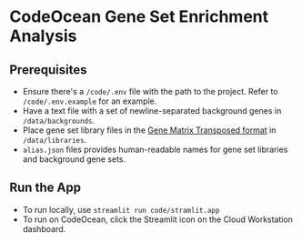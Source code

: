# CodeOcean Gene Set Enrichment Analysis

## Prerequisites
- Ensure there's a `/code/.env` file with the path to the project. Refer to `/code/.env.example` for an example.
- Have a text file with a set of newline-separated background genes in `/data/backgrounds`.
- Place gene set library files in the [Gene Matrix Transposed format](https://software.broadinstitute.org/cancer/software/gsea/wiki/index.php/Data_formats#GMT:_Gene_Matrix_Transposed_file_format_.28.2A.gmt.29) in `/data/libraries`.
- `alias.json` files provides human-readable names for gene set libraries and background gene sets.

## Run the App
- To run locally, use `streamlit run code/stramlit.app`
- To run on CodeOcean, click the Streamlit icon on the Cloud Workstation dashboard.